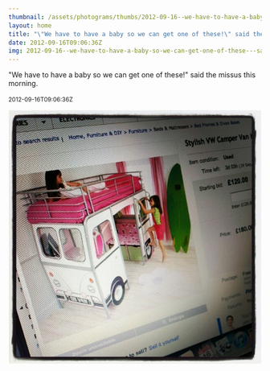 ```yaml
---
thumbnail: /assets/photograms/thumbs/2012-09-16--we-have-to-have-a-baby-so-we-can-get-one-of-these---said-the-missus-this-morning-.jpg
layout: home
title: "\"We have to have a baby so we can get one of these!\" said the missus this morning."
date: 2012-09-16T09:06:36Z
img: 2012-09-16--we-have-to-have-a-baby-so-we-can-get-one-of-these---said-the-missus-this-morning-.jpg
---
```


"We have to have a baby so we can get one of these!" said the missus this morning.

<small>2012-09-16T09:06:36Z</small>

!["We have to have a baby so we can get one of these!" said the missus this morning.](2012-09-16--we-have-to-have-a-baby-so-we-can-get-one-of-these---said-the-missus-this-morning-.jpg)
